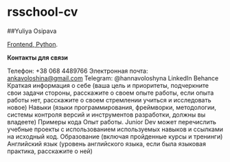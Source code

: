 # rsschool-cv
##Yuliya Osipava

[Frontend, Python](https://pages.github.com/).


**Контакты для связи**

Телефон: +38 068 4489766
Электронная почта: ankavoloshina@gmail.com
Telegram: @hannavoloshyna
LinkedIn
Behance
Краткая информация о себе (ваша цель и приоритеты, подчеркните свои задачи стороны, расскажите о своем опыте работы, если опыта работы нет, расскажите о своем стремлении учиться и исследовать новое)
Навыки (языки программирования, фреймворки, методологии, системы контроля версий и инструментов разработки, должны вы владеете)
Примеры кода
Опыт работы. Junior Dev может перечислить учебные проекты с использованием используемых навыков и ссылками на исходный код.
Образование (включая пройденные курсы и тренинги)
Английский язык (уровень английского языка, если была языковая практика, расскажите о ней)
